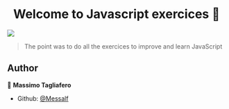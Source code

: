 <h1 align="center">Welcome to Javascript exercices 👋</h1>
<p>
  <img src="https://img.shields.io/badge/version-1.0-blue.svg?cacheSeconds=2592000" />
</p>

> The point was to do all the exercices to improve and learn JavaScript

## Author

👤 **Massimo Tagliafero**

* Github: [@Messalf](https://github.com/@Messalf)
